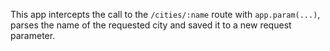 This app intercepts the call to the `/cities/:name` route with `app.param(...)`, parses the name of the requested city and saved it to a new request parameter.
